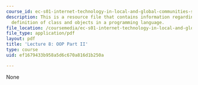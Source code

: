 ```yaml
---
course_id: ec-s01-internet-technology-in-local-and-global-communities-spring-2005-summer-2005
description: This is a resource file that contains information regarding the use and
  definition of class and objects in a programming language.
file_location: /coursemedia/ec-s01-internet-technology-in-local-and-global-communities-spring-2005-summer-2005/ef1679433b958a5d6c670a816d1b250a_MITEC_S01S05_l08_classobj2.pdf
file_type: application/pdf
layout: pdf
title: 'Lecture 8: OOP Part II'
type: course
uid: ef1679433b958a5d6c670a816d1b250a

---
```

None